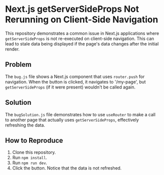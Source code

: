 # Next.js getServerSideProps Not Rerunning on Client-Side Navigation

This repository demonstrates a common issue in Next.js applications where `getServerSideProps` is not re-executed on client-side navigation. This can lead to stale data being displayed if the page's data changes after the initial render.

## Problem

The `bug.js` file shows a Next.js component that uses `router.push` for navigation.  When the button is clicked, it navigates to '/my-page', but `getServerSideProps` (if it were present) wouldn't be called again.

## Solution

The `bugSolution.js` file demonstrates how to use `useRouter` to make a call to another page that actually uses `getServerSideProps`, effectively refreshing the data.

## How to Reproduce

1. Clone this repository.
2. Run `npm install`.
3. Run `npm run dev`.
4. Click the button.  Notice that the data is not refreshed.
